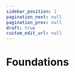 ```yaml
---
sidebar_position: 1
pagination_next: null
pagination_prev: null
draft: true
custom_edit_url: null
---
```


# Foundations


